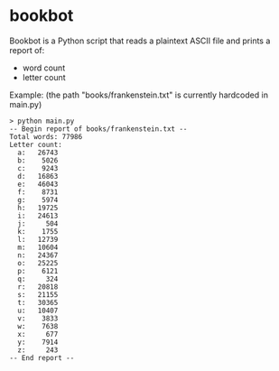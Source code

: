 # bookbot

Bookbot is a Python script that reads a plaintext ASCII file and prints a report
of:

- word count
- letter count

Example:
(the path "books/frankenstein.txt" is currently hardcoded in main.py)

```
> python main.py
-- Begin report of books/frankenstein.txt --
Total words: 77986
Letter count:
  a:   26743
  b:    5026
  c:    9243
  d:   16863
  e:   46043
  f:    8731
  g:    5974
  h:   19725
  i:   24613
  j:     504
  k:    1755
  l:   12739
  m:   10604
  n:   24367
  o:   25225
  p:    6121
  q:     324
  r:   20818
  s:   21155
  t:   30365
  u:   10407
  v:    3833
  w:    7638
  x:     677
  y:    7914
  z:     243
-- End report --
```